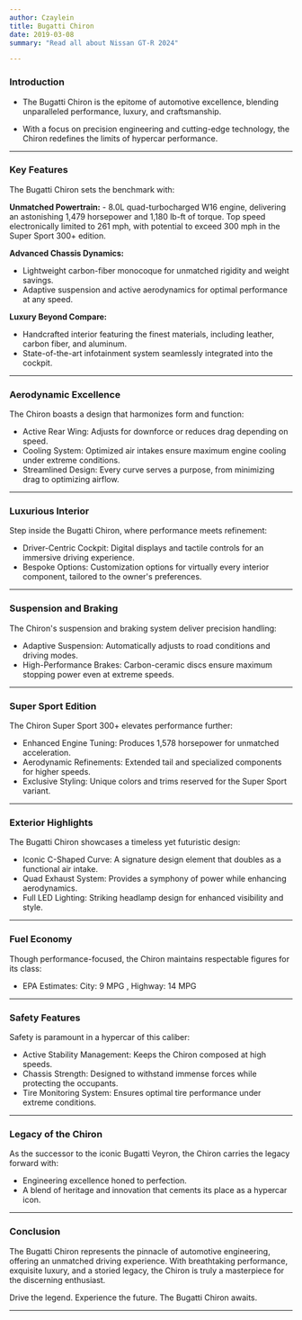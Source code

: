 ```yaml
---
author: Czaylein
title: Bugatti Chiron
date: 2019-03-08
summary: "Read all about Nissan GT-R 2024"

---
```


### Introduction

- The Bugatti Chiron is the epitome of automotive excellence, blending unparalleled performance, luxury, and craftsmanship.

- With a focus on precision engineering and cutting-edge technology, the Chiron redefines the limits of hypercar performance.

---

### Key Features

The Bugatti Chiron sets the benchmark with:

 **Unmatched Powertrain:** - 8.0L quad-turbocharged W16 engine, delivering an astonishing 1,479 horsepower and 1,180 lb-ft of torque. Top speed electronically limited to 261 mph, with potential to exceed 300 mph in the Super Sport 300+ edition.

**Advanced Chassis Dynamics:** 
- Lightweight carbon-fiber monocoque for unmatched rigidity and weight savings.
- Adaptive suspension and active aerodynamics for optimal performance at any speed.

**Luxury Beyond Compare:** 
- Handcrafted interior featuring the finest materials, including leather, carbon fiber, and aluminum.  
- State-of-the-art infotainment system seamlessly integrated into the cockpit.

---

### Aerodynamic Excellence

The Chiron boasts a design that harmonizes form and function:

- Active Rear Wing: Adjusts for downforce or reduces drag depending on speed.
- Cooling System: Optimized air intakes ensure maximum engine cooling under extreme conditions.
- Streamlined Design: Every curve serves a purpose, from minimizing drag to optimizing airflow.

---


### Luxurious Interior

Step inside the Bugatti Chiron, where performance meets refinement:

- Driver-Centric Cockpit: Digital displays and tactile controls for an immersive driving experience.
- Bespoke Options: Customization options for virtually every interior component, tailored to the owner's preferences.

---

### Suspension and Braking

The Chiron's suspension and braking system deliver precision handling:

- Adaptive Suspension: Automatically adjusts to road conditions and driving modes.
- High-Performance Brakes: Carbon-ceramic discs ensure maximum stopping power even at extreme speeds.

---

### Super Sport Edition
The Chiron Super Sport 300+ elevates performance further:

- Enhanced Engine Tuning: Produces 1,578 horsepower for unmatched acceleration.
- Aerodynamic Refinements: Extended tail and specialized components for higher speeds.
- Exclusive Styling: Unique colors and trims reserved for the Super Sport variant.

---

### Exterior Highlights

The Bugatti Chiron showcases a timeless yet futuristic design:

- Iconic C-Shaped Curve: A signature design element that doubles as a functional air intake.
- Quad Exhaust System: Provides a symphony of power while enhancing aerodynamics.
- Full LED Lighting: Striking headlamp design for enhanced visibility and style.

---

### Fuel Economy

Though performance-focused, the Chiron maintains respectable figures for its class:

- EPA Estimates: City: 9 MPG ,  Highway: 14 MPG


---

### Safety Features

Safety is paramount in a hypercar of this caliber:

- Active Stability Management: Keeps the Chiron composed at high speeds.
- Chassis Strength: Designed to withstand immense forces while protecting the occupants.
- Tire Monitoring System: Ensures optimal tire performance under extreme conditions.

---

### Legacy of the Chiron

As the successor to the iconic Bugatti Veyron, the Chiron carries the legacy forward with:

- Engineering excellence honed to perfection.
- A blend of heritage and innovation that cements its place as a hypercar icon.

---

### Conclusion

The Bugatti Chiron represents the pinnacle of automotive engineering, offering an unmatched driving experience. With breathtaking performance, exquisite luxury, and a storied legacy, the Chiron is truly a masterpiece for the discerning enthusiast.

Drive the legend. Experience the future. The Bugatti Chiron awaits.

---
